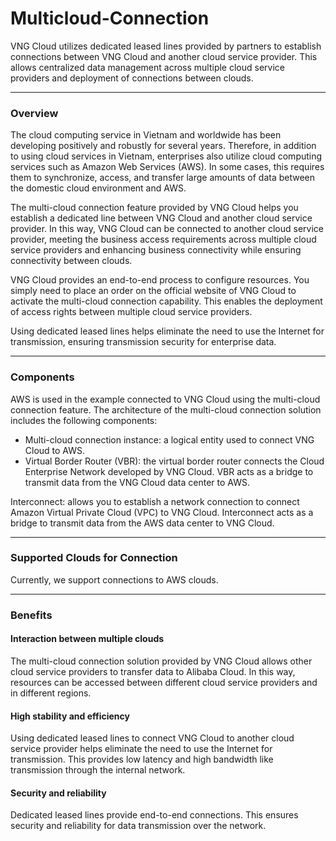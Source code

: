 # Multicloud-Connection

VNG Cloud utilizes dedicated leased lines provided by partners to establish connections between VNG Cloud and another cloud service provider. This allows centralized data management across multiple cloud service providers and deployment of connections between clouds.

***

### Overview <a href="#ketnoinhieudammay-multicloud-connection-tongquan" id="ketnoinhieudammay-multicloud-connection-tongquan"></a>

The cloud computing service in Vietnam and worldwide has been developing positively and robustly for several years. Therefore, in addition to using cloud services in Vietnam, enterprises also utilize cloud computing services such as Amazon Web Services (AWS). In some cases, this requires them to synchronize, access, and transfer large amounts of data between the domestic cloud environment and AWS.

The multi-cloud connection feature provided by VNG Cloud helps you establish a dedicated line between VNG Cloud and another cloud service provider. In this way, VNG Cloud can be connected to another cloud service provider, meeting the business access requirements across multiple cloud service providers and enhancing business connectivity while ensuring connectivity between clouds.

VNG Cloud provides an end-to-end process to configure resources. You simply need to place an order on the official website of VNG Cloud to activate the multi-cloud connection capability. This enables the deployment of access rights between multiple cloud service providers.

Using dedicated leased lines helps eliminate the need to use the Internet for transmission, ensuring transmission security for enterprise data.

***

### **Components** <a href="#ketnoinhieudammay-multicloud-connection-cacthanhphan" id="ketnoinhieudammay-multicloud-connection-cacthanhphan"></a>

AWS is used in the example connected to VNG Cloud using the multi-cloud connection feature. The architecture of the multi-cloud connection solution includes the following components:

* Multi-cloud connection instance: a logical entity used to connect VNG Cloud to AWS.
* Virtual Border Router (VBR): the virtual border router connects the Cloud Enterprise Network developed by VNG Cloud. VBR acts as a bridge to transmit data from the VNG Cloud data center to AWS.

Interconnect: allows you to establish a network connection to connect Amazon Virtual Private Cloud (VPC) to VNG Cloud. Interconnect acts as a bridge to transmit data from the AWS data center to VNG Cloud.

***

### Supported Clouds for Connection <a href="#ketnoinhieudammay-multicloud-connection-cacdammayduochotroketnoi" id="ketnoinhieudammay-multicloud-connection-cacdammayduochotroketnoi"></a>

Currently, we support connections to AWS clouds.

***

### **Benefits** <a href="#ketnoinhieudammay-multicloud-connection-nhungloiich" id="ketnoinhieudammay-multicloud-connection-nhungloiich"></a>

#### Interaction between multiple clouds <a href="#ketnoinhieudammay-multicloud-connection-tuongtacgiuanhieudammay" id="ketnoinhieudammay-multicloud-connection-tuongtacgiuanhieudammay"></a>

The multi-cloud connection solution provided by VNG Cloud allows other cloud service providers to transfer data to Alibaba Cloud. In this way, resources can be accessed between different cloud service providers and in different regions.

#### High stability and efficiency <a href="#ketnoinhieudammay-multicloud-connection-tinhondinhvahieuquacao" id="ketnoinhieudammay-multicloud-connection-tinhondinhvahieuquacao"></a>

Using dedicated leased lines to connect VNG Cloud to another cloud service provider helps eliminate the need to use the Internet for transmission. This provides low latency and high bandwidth like transmission through the internal network.

#### Security and reliability

Dedicated leased lines provide end-to-end connections. This ensures security and reliability for data transmission over the network.
